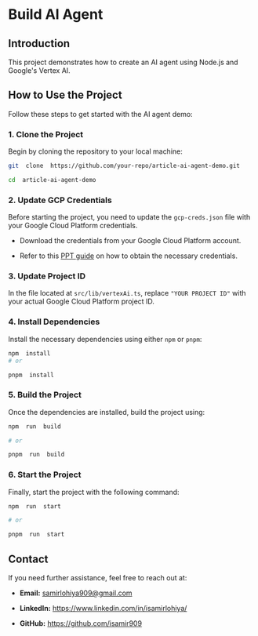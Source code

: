 
# Build AI Agent

  

## Introduction

This project demonstrates how to create an AI agent using Node.js and Google's Vertex AI. 

## How to Use the Project

Follow these steps to get started with the AI agent demo:

### 1. Clone the Project

Begin by cloning the repository to your local machine:

```bash
git  clone  https://github.com/your-repo/article-ai-agent-demo.git

cd  article-ai-agent-demo

```

  

### 2. Update GCP Credentials

  

Before starting the project, you need to update the `gcp-creds.json` file with your Google Cloud Platform credentials.

  

- Download the credentials from your Google Cloud Platform account.

  

- Refer to this [PPT guide](https://docs.google.com/presentation/d/1SdGe-sI37IAnBgVaJnlFJvAyH21SjvuIOSK0HYd0-kc/edit?usp=sharing) on how to obtain the necessary credentials.

  

### 3. Update Project ID

  

In the file located at `src/lib/vertexAi.ts`, replace `"YOUR PROJECT ID"` with your actual Google Cloud Platform project ID.

  

### 4. Install Dependencies

  

Install the necessary dependencies using either `npm` or `pnpm`:

```bash
npm  install
# or

pnpm  install
```
### 5. Build the Project


Once the dependencies are installed, build the project using:
```bash
npm  run  build

# or

pnpm  run  build
```

  

### 6. Start the Project

  

Finally, start the project with the following command:

  

```bash
npm  run  start

# or

pnpm  run  start
```

  

## Contact

  

If you need further assistance, feel free to reach out at:

  

-  **Email:**  samirlohiya909@gmail.com

-  **LinkedIn:**  https://www.linkedin.com/in/isamirlohiya/

-  **GitHub:** https://github.com/isamir909